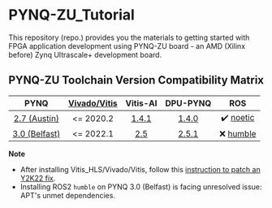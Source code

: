 # PYNQ-ZU_Tutorial

This repository (repo.) provides you the materials to getting started with FPGA application development using PYNQ-ZU board - an AMD (Xilinx before) Zynq Ultrascale+ development board.

## PYNQ-ZU Toolchain Version Compatibility Matrix

| PYNQ | [Vivado/Vitis](https://www.xilinx.com/support/download/index.html/content/xilinx/en/downloadNav/vitis.html) | Vitis-AI | DPU-PYNQ |    ROS   |
|:----:|:------------:|:--------:|:--------:|:--------:|
| [2.7 (Austin)](https://github.com/Xilinx/PYNQ/releases/tag/v2.7.0) | <= 2020.2 | [1.4.1](https://github.com/Xilinx/Vitis-AI/releases/tag/v1.4.1) | [1.4.0](https://github.com/Xilinx/DPU-PYNQ/releases/tag/v1.4.0) | :heavy_check_mark: [noetic](4_ROS/README.md) |
| [3.0 (Belfast)](https://github.com/Xilinx/PYNQ/releases/tag/v3.0.0) | <= 2022.1 | [2.5](https://github.com/Xilinx/Vitis-AI/releases/tag/v2.5) | [2.5.1](https://github.com/Xilinx/DPU-PYNQ/releases/tag/v2.5.1) | :x: [humble](https://docs.ros.org/en/humble/Installation/Ubuntu-Install-Debians.html) |

**Note**
- After installing Vitis_HLS/Vivado/Vitis, follow this [instruction to patch an Y2K22 fix](https://support.xilinx.com/s/article/76960?language=en_US).
- Installing ROS2 `humble` on PYNQ 3.0 (Belfast) is facing unresolved issue: APT's unmet dependencies.
